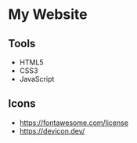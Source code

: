 # My Website

## Tools
- HTML5
- CSS3
- JavaScript

## Icons
- https://fontawesome.com/license
- https://devicon.dev/